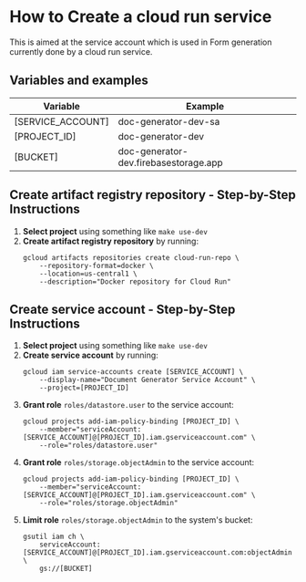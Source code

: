 # How to Create a cloud run service

This is aimed at the service account which is used in Form generation currently done by a cloud run service.

## Variables and examples

| Variable | Example |
| -------- | ------- |
|[SERVICE_ACCOUNT] | doc-generator-dev-sa |
|[PROJECT_ID] | doc-generator-dev |
|[BUCKET] | doc-generator-dev.firebasestorage.app |

## Create artifact registry repository - Step-by-Step Instructions

1. **Select project** using something like `make use-dev`
2. **Create artifact registry repository** by running:
    ```
    gcloud artifacts repositories create cloud-run-repo \
        --repository-format=docker \
        --location=us-central1 \
        --description="Docker repository for Cloud Run"
    ```

## Create service account - Step-by-Step Instructions

1. **Select project** using something like `make use-dev`
2. **Create service account** by running:
    ```
    gcloud iam service-accounts create [SERVICE_ACCOUNT] \
        --display-name="Document Generator Service Account" \
        --project=[PROJECT_ID]
    ```
3. **Grant role** `roles/datastore.user` to the service account:
    ```
    gcloud projects add-iam-policy-binding [PROJECT_ID] \
        --member="serviceAccount:[SERVICE_ACCOUNT]@[PROJECT_ID].iam.gserviceaccount.com" \
        --role="roles/datastore.user"
    ```
4. **Grant role** `roles/storage.objectAdmin` to the service account:
    ```
    gcloud projects add-iam-policy-binding [PROJECT_ID] \
        --member="serviceAccount:[SERVICE_ACCOUNT]@[PROJECT_ID].iam.gserviceaccount.com" \
        --role="roles/storage.objectAdmin"
    ```
5. **Limit role** `roles/storage.objectAdmin` to the system's bucket:
    ```
    gsutil iam ch \
        serviceAccount:[SERVICE_ACCOUNT]@[PROJECT_ID].iam.gserviceaccount.com:objectAdmin \
        gs://[BUCKET]
    ```
